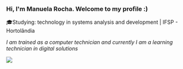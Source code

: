 ### Hi, I'm Manuela Rocha. Welcome to my profile :)

<!--
**rochamanuela/rochamanuela** is a ✨ _special_ ✨ repository because its `README.md` (this file) appears on your GitHub profile.

Here are some ideas to get you started:

- 🔭 I’m currently working on ...
- 🌱 I’m currently learning ...
- 👯 I’m looking to collaborate on ...
- 🤔 I’m looking for help with ...
- 💬 Ask me about ...
- 📫 How to reach me: ...
- 😄 Pronouns: ...
- ⚡ Fun fact: ...
-->

<p>🎓Studying: technology in systems analysis and development | IFSP - Hortolândia</p>
<p><i>I am trained as a computer technician and currently I am a learning technician in digital solutions</i></p>

<!--
<p>
academic education: IFSP
</p>
-->

<picture>
  <source
    srcset="https://github-readme-stats.vercel.app/api?username=rochamanuela&show_icons=true&theme=dark"
    media="(prefers-color-scheme: onedark)"
  />
  <source
    srcset="https://github-readme-stats.vercel.app/api?username=rochamanuela&show_icons=true"
    media="(prefers-color-scheme: light), (prefers-color-scheme: no-preference)"
  />
  <img src="https://github-readme-stats.vercel.app/api?username=rochamanuela&show_icons=true" />
</picture>
